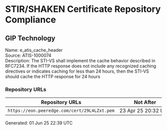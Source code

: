 # STIR/SHAKEN Certificate Repository Compliance

## GIP Technology

Name: e_atis_cache_header\
Source: ATIS-1000074\
Description: The STI-VS shall implement the cache behavior described in RFC7234. If the HTTP response does not include any recognized caching directives or indicates caching for less than 24 hours, then the STI-VS should cache the HTTP response for 24 hours
### Repository URLs

| Repository URLs | Not After |  Problems | Link |
|-----------------|-----------|-----------|------|
| `https://eon.peeredge.com/cert/29L4LZxt.pem` | 23&#160;Apr&#160;25&#160;20:32&#160;UTC | true | [view](../../REPOS/77baac03038d8218ea07379ca803616ef7c0ca45/README.md) |


Generated: 01 Jun 25 22:39 UTC